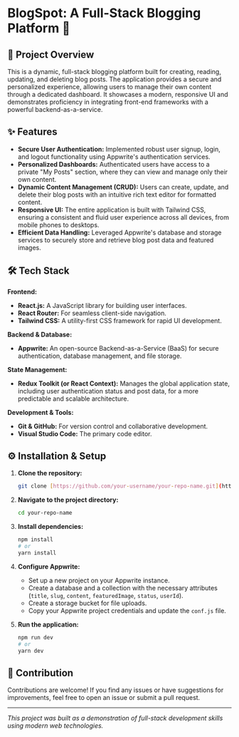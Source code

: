 # BlogSpot: A Full-Stack Blogging Platform 📝

## 🚀 Project Overview

This is a dynamic, full-stack blogging platform built for creating, reading, updating, and deleting blog posts. The application provides a secure and personalized experience, allowing users to manage their own content through a dedicated dashboard. It showcases a modern, responsive UI and demonstrates proficiency in integrating front-end frameworks with a powerful backend-as-a-service.

## ✨ Features

- **Secure User Authentication:** Implemented robust user signup, login, and logout functionality using Appwrite's authentication services.
- **Personalized Dashboards:** Authenticated users have access to a private "My Posts" section, where they can view and manage only their own content.
- **Dynamic Content Management (CRUD):** Users can create, update, and delete their blog posts with an intuitive rich text editor for formatted content.
- **Responsive UI:** The entire application is built with Tailwind CSS, ensuring a consistent and fluid user experience across all devices, from mobile phones to desktops.
- **Efficient Data Handling:** Leveraged Appwrite's database and storage services to securely store and retrieve blog post data and featured images.

## 🛠️ Tech Stack

**Frontend:**
* **React.js:** A JavaScript library for building user interfaces.
* **React Router:** For seamless client-side navigation.
* **Tailwind CSS:** A utility-first CSS framework for rapid UI development.

**Backend & Database:**
* **Appwrite:** An open-source Backend-as-a-Service (BaaS) for secure authentication, database management, and file storage.

**State Management:**
* **Redux Toolkit (or React Context):** Manages the global application state, including user authentication status and post data, for a more predictable and scalable architecture.

**Development & Tools:**
* **Git & GitHub:** For version control and collaborative development.
* **Visual Studio Code:** The primary code editor.

## ⚙️ Installation & Setup

1.  **Clone the repository:**
    ```bash
    git clone [https://github.com/your-username/your-repo-name.git](https://github.com/your-username/your-repo-name.git)
    ```
2.  **Navigate to the project directory:**
    ```bash
    cd your-repo-name
    ```
3.  **Install dependencies:**
    ```bash
    npm install
    # or
    yarn install
    ```
4.  **Configure Appwrite:**
    - Set up a new project on your Appwrite instance.
    - Create a database and a collection with the necessary attributes (`title`, `slug`, `content`, `featuredImage`, `status`, `userId`).
    - Create a storage bucket for file uploads.
    - Copy your Appwrite project credentials and update the `conf.js` file.

5.  **Run the application:**
    ```bash
    npm run dev
    # or
    yarn dev
    ```

## 🤝 Contribution

Contributions are welcome! If you find any issues or have suggestions for improvements, feel free to open an issue or submit a pull request.

---
_This project was built as a demonstration of full-stack development skills using modern web technologies._

